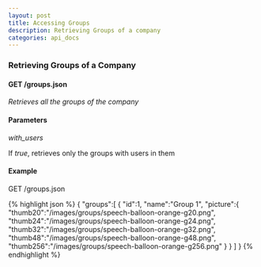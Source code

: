 ```yaml
---
layout: post
title: Accessing Groups 
description: Retrieving Groups of a company
categories: api_docs
---
```


### Retrieving Groups of a Company

#### GET /groups.json
*Retrieves all the groups of the company*

#### Parameters

*with_users*

If _true_, retrieves only the groups with users in them

#### Example

GET /groups.json

{% highlight json %}
  {
  "groups":[
    {
      "id":1,
      "name":"Group 1",
      "picture":{
        "thumb20":"/images/groups/speech-balloon-orange-g20.png",
        "thumb24":"/images/groups/speech-balloon-orange-g24.png",
        "thumb32":"/images/groups/speech-balloon-orange-g32.png",
        "thumb48":"/images/groups/speech-balloon-orange-g48.png",
        "thumb256":"/images/groups/speech-balloon-orange-g256.png"
      }
    }
  ]
  }
{% endhighlight %}  

